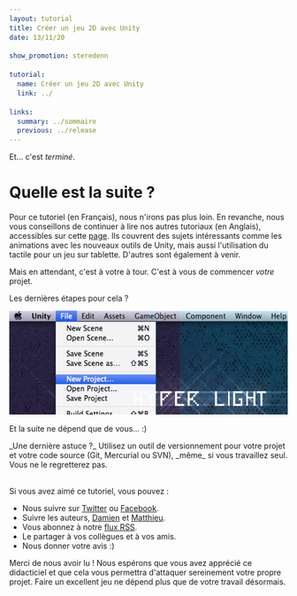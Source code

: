 ```yaml
---
layout: tutorial
title: Créer un jeu 2D avec Unity
date: 13/11/20

show_promotion: steredenn

tutorial:
  name: Créer un jeu 2D avec Unity
  link: ../

links:
  summary: ../sommaire
  previous: ../release
---
```


Et… c'est _terminé_.

# Quelle est la suite ?

Pour ce tutoriel (en Français), nous n'irons pas plus loin. En revanche, nous vous conseillons de continuer à lire nos autres tutoriaux (en Anglais), accessibles sur cette [page](/tutorials). Ils couvrent des sujets intéressants comme les animations avec les nouveaux outils de Unity, mais aussi l'utilisation du tactile pour un jeu sur tablette. D'autres sont également à venir.

Mais en attendant, c'est à votre à tour. C'est à vous de commencer _votre_ projet.

Les dernières étapes pour cela ?

[ ![Dernières étapes][last] ][last]

Et la suite ne dépend que de vous… :)

<div data-block="tip">
_Une dernière astuce ?_ Utilisez un outil de versionnement pour votre projet et votre code source (Git, Mercurial ou SVN), _même_ si vous travaillez seul. Vous ne le regretterez pas.
</div>

<br>

Si vous avez aimé ce tutoriel, vous pouvez :

* Nous suivre sur [Twitter](https://twitter.com/pixelnest) ou [Facebook](https://facebook.com/pixelneststudio).
* Suivre les auteurs, [Damien](https://twitter.com/valryon) et [Matthieu](https://twitter.com/solarsailer).
* Vous abonnez à notre [flux RSS](http://feedpress.me/pixelnest).
* Le partager à vos collègues et à vos amis.
* Nous donner votre avis :)

Merci de nous avoir lu ! Nous espérons que vous avez apprécié ce didacticiel et que cela vous permettra d'attaquer sereinement votre propre projet. Faire un excellent jeu ne dépend plus que de votre travail désormais.


[last]: ../../2d-game-unity/conclusion/-img/last.png

